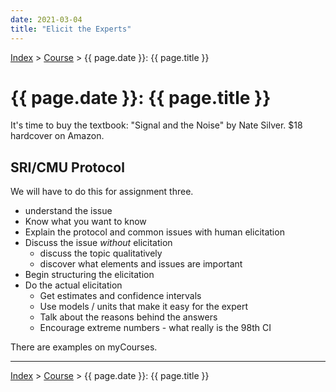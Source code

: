 ```yaml
---
date: 2021-03-04
title: "Elicit the Experts"
---
```


[Index](../../../index.md) > [Course](./index.md) > {{ page.date }}: {{ page.title }}

# {{ page.date }}: {{ page.title }}

It's time to buy the textbook: "Signal and the Noise" by Nate Silver. $18 hardcover on Amazon.

## SRI/CMU Protocol

We will have to do this for assignment three.

- understand the issue
- Know what you want to know
- Explain the protocol and common issues with human elicitation
- Discuss the issue *without* elicitation
    - discuss the topic qualitatively
    - discover what elements and issues are important
- Begin structuring the elicitation
- Do the actual elicitation
    - Get estimates and confidence intervals
    - Use models / units that make it easy for the expert
    - Talk about the reasons behind the answers
    - Encourage extreme numbers - what really is the 98th CI

There are examples on myCourses.

---

[Index](../../../index.md) > [Course](./index.md) > {{ page.date }}: {{ page.title }}
